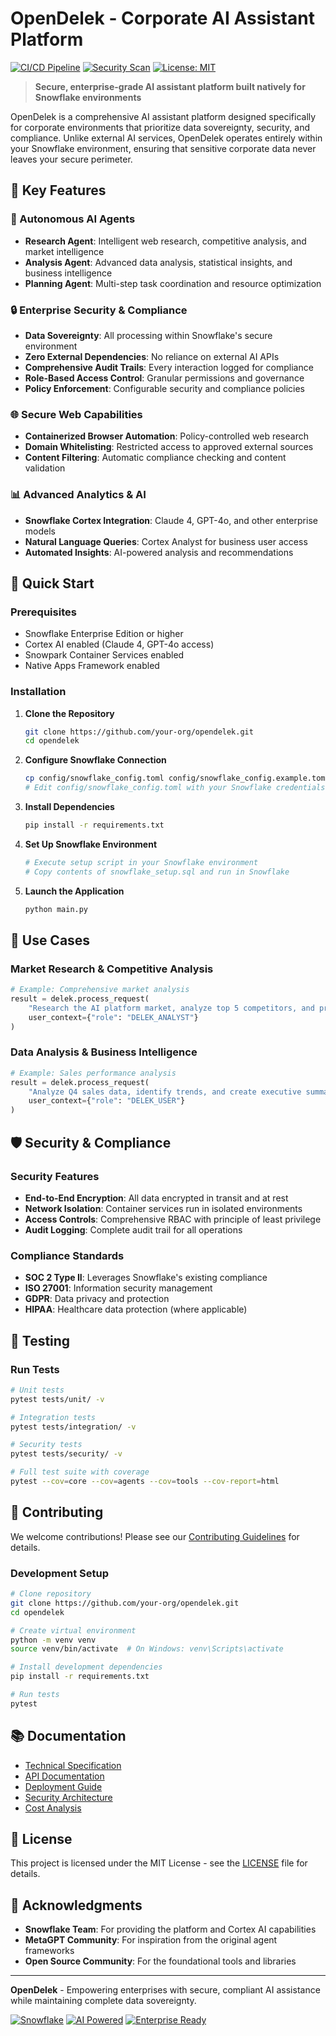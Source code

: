 # OpenDelek - Corporate AI Assistant Platform

[![CI/CD Pipeline](https://github.com/your-org/opendelek/workflows/OpenDelek%20CI/CD%20Pipeline/badge.svg)](https://github.com/your-org/opendelek/actions)
[![Security Scan](https://github.com/your-org/opendelek/workflows/Security%20Scan/badge.svg)](https://github.com/your-org/opendelek/security)
[![License: MIT](https://img.shields.io/badge/License-MIT-yellow.svg)](https://opensource.org/licenses/MIT)

> **Secure, enterprise-grade AI assistant platform built natively for Snowflake environments**

OpenDelek is a comprehensive AI assistant platform designed specifically for corporate environments that prioritize data sovereignty, security, and compliance. Unlike external AI services, OpenDelek operates entirely within your Snowflake environment, ensuring that sensitive corporate data never leaves your secure perimeter.

## 🚀 Key Features

### 🤖 Autonomous AI Agents
- **Research Agent**: Intelligent web research, competitive analysis, and market intelligence
- **Analysis Agent**: Advanced data analysis, statistical insights, and business intelligence
- **Planning Agent**: Multi-step task coordination and resource optimization

### 🔒 Enterprise Security & Compliance
- **Data Sovereignty**: All processing within Snowflake's secure environment
- **Zero External Dependencies**: No reliance on external AI APIs
- **Comprehensive Audit Trails**: Every interaction logged for compliance
- **Role-Based Access Control**: Granular permissions and governance
- **Policy Enforcement**: Configurable security and compliance policies

### 🌐 Secure Web Capabilities
- **Containerized Browser Automation**: Policy-controlled web research
- **Domain Whitelisting**: Restricted access to approved external sources
- **Content Filtering**: Automatic compliance checking and content validation

### 📊 Advanced Analytics & AI
- **Snowflake Cortex Integration**: Claude 4, GPT-4o, and other enterprise models
- **Natural Language Queries**: Cortex Analyst for business user access
- **Automated Insights**: AI-powered analysis and recommendations

## 🚀 Quick Start

### Prerequisites
- Snowflake Enterprise Edition or higher
- Cortex AI enabled (Claude 4, GPT-4o access)
- Snowpark Container Services enabled
- Native Apps Framework enabled

### Installation

1. **Clone the Repository**
   ```bash
   git clone https://github.com/your-org/opendelek.git
   cd opendelek
   ```

2. **Configure Snowflake Connection**
   ```bash
   cp config/snowflake_config.toml config/snowflake_config.example.toml
   # Edit config/snowflake_config.toml with your Snowflake credentials
   ```

3. **Install Dependencies**
   ```bash
   pip install -r requirements.txt
   ```

4. **Set Up Snowflake Environment**
   ```bash
   # Execute setup script in your Snowflake environment
   # Copy contents of snowflake_setup.sql and run in Snowflake
   ```

5. **Launch the Application**
   ```bash
   python main.py
   ```

## 💼 Use Cases

### Market Research & Competitive Analysis
```python
# Example: Comprehensive market analysis
result = delek.process_request(
    "Research the AI platform market, analyze top 5 competitors, and provide strategic recommendations",
    user_context={"role": "DELEK_ANALYST"}
)
```

### Data Analysis & Business Intelligence
```python
# Example: Sales performance analysis
result = delek.process_request(
    "Analyze Q4 sales data, identify trends, and create executive summary with recommendations",
    user_context={"role": "DELEK_USER"}
)
```

## 🛡️ Security & Compliance

### Security Features
- **End-to-End Encryption**: All data encrypted in transit and at rest
- **Network Isolation**: Container services run in isolated environments
- **Access Controls**: Comprehensive RBAC with principle of least privilege
- **Audit Logging**: Complete audit trail for all operations

### Compliance Standards
- **SOC 2 Type II**: Leverages Snowflake's existing compliance
- **ISO 27001**: Information security management
- **GDPR**: Data privacy and protection
- **HIPAA**: Healthcare data protection (where applicable)

## 🧪 Testing

### Run Tests
```bash
# Unit tests
pytest tests/unit/ -v

# Integration tests  
pytest tests/integration/ -v

# Security tests
pytest tests/security/ -v

# Full test suite with coverage
pytest --cov=core --cov=agents --cov=tools --cov-report=html
```

## 🤝 Contributing

We welcome contributions! Please see our [Contributing Guidelines](CONTRIBUTING.md) for details.

### Development Setup
```bash
# Clone repository
git clone https://github.com/your-org/opendelek.git
cd opendelek

# Create virtual environment
python -m venv venv
source venv/bin/activate  # On Windows: venv\Scripts\activate

# Install development dependencies
pip install -r requirements.txt

# Run tests
pytest
```

## 📚 Documentation

- [Technical Specification](docs/technical-specification.md)
- [API Documentation](docs/api-reference.md)
- [Deployment Guide](docs/deployment-guide.md)
- [Security Architecture](docs/security-architecture.md)
- [Cost Analysis](docs/cost-analysis.md)

## 📄 License

This project is licensed under the MIT License - see the [LICENSE](LICENSE) file for details.

## 🙏 Acknowledgments

- **Snowflake Team**: For providing the platform and Cortex AI capabilities
- **MetaGPT Community**: For inspiration from the original agent frameworks
- **Open Source Community**: For the foundational tools and libraries

---

**OpenDelek** - Empowering enterprises with secure, compliant AI assistance while maintaining complete data sovereignty.

[![Snowflake](https://img.shields.io/badge/Built%20for-Snowflake-29B5E8?style=flat-square&logo=snowflake)](https://snowflake.com)
[![AI Powered](https://img.shields.io/badge/AI-Powered-FF6B6B?style=flat-square)](https://github.com/your-org/opendelek)
[![Enterprise Ready](https://img.shields.io/badge/Enterprise-Ready-4ECDC4?style=flat-square)](https://github.com/your-org/opendelek)
